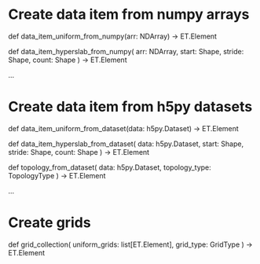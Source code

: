 # Create data item from numpy arrays

def data_item_uniform_from_numpy(arr: NDArray) -> ET.Element

def data_item_hyperslab_from_numpy(
    arr: NDArray, start: Shape, stride: Shape, count: Shape
) -> ET.Element

...

# Create data item from h5py datasets

def data_item_uniform_from_dataset(data: h5py.Dataset) -> ET.Element

def data_item_hyperslab_from_dataset(
    data: h5py.Dataset, start: Shape, stride: Shape, count: Shape
) -> ET.Element

def topology_from_dataset(
    data: h5py.Dataset, topology_type: TopologyType
) -> ET.Element

...

# Create grids

def grid_collection(
    uniform_grids: list[ET.Element], grid_type: GridType
) -> ET.Element


